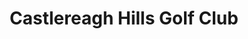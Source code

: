 ---
title: "Castlereagh Hills Golf Club"
address: " Castlereagh Hills Golf Club, Upper Braniel Road, Castlereagh, Belfast, Antrim, BT5 7TX"
tel: "028 9044 8477"
county: "Antrim"
category: "Golf"
type: "Content"
lat: "54.571067"
lng: "-5.847731"
---